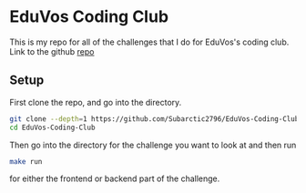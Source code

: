 # EduVos Coding Club
This is my repo for all of the challenges that I do for EduVos's coding club.
Link to the github [repo](https://github.com/Subarctic2796/EduVos-Coding-Club)

## Setup
First clone the repo, and go into the directory.
```bash
git clone --depth=1 https://github.com/Subarctic2796/EduVos-Coding-Club.git
cd EduVos-Coding-Club
```
Then go into the directory for the challenge you want to look at and then run
```bash
make run
```
for either the frontend or backend part of the challenge.
